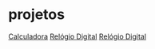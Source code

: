 # projetos
 
<a href="https://devjoseneto.github.io/projetos/calculadora/index.html">Calculadora</a>
<a href="https://devjoseneto.github.io/projetos/relogio-digital/index.html">Relógio Digital</a>
<a href="https://devjoseneto.github.io/projetos/gerador-de-numeros/index.html">Relógio Digital</a>